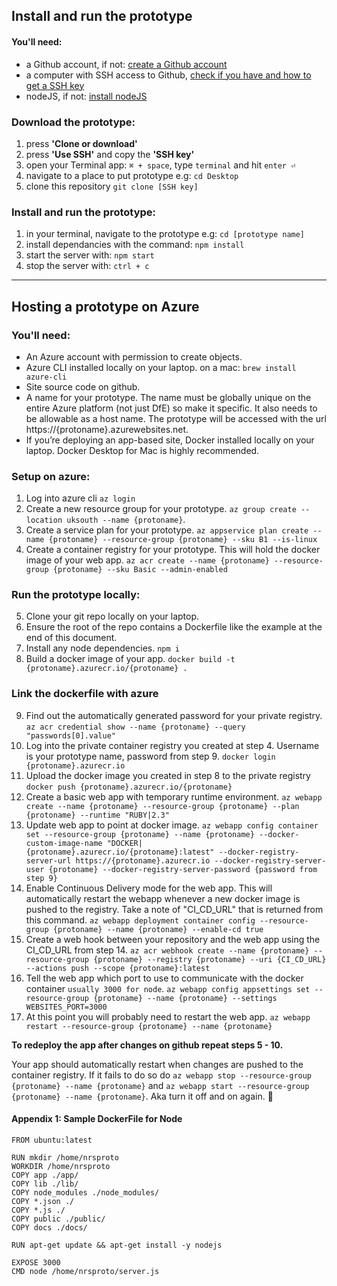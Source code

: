 ## Install and run the prototype

#### You'll need:

- a Github account, if not: [create a Github account](https://github.com/join)
- a computer with SSH access to Github, [check if you have and how to get a SSH key ](https://help.github.com/articles/checking-for-existing-ssh-keys/)
- nodeJS, if not: [install nodeJS](https://nodejs.org/en/)


### Download the prototype:

1. press **'Clone or download'**
2. press **'Use SSH'** and copy the **'SSH key'**
3. open your Terminal app: `⌘ + space`, type `terminal` and hit `enter ⏎`
4. navigate to a place to put prototype e.g: `cd Desktop`
5. clone this repository `git clone [SSH key]`


### Install and run the prototype:

1. in your terminal, navigate to the prototype e.g: `cd [prototype name]`
2. install dependancies with the command: `npm install`
3. start the server with: `npm start`
4. stop the server with: `ctrl + c`


***

## Hosting a prototype on Azure

### You'll need:
- An Azure account with permission to create objects.
- Azure CLI installed locally on your laptop. on a mac: `brew install azure-cli`
- Site source code on github.
- A name for your prototype. The name must be globally unique on the entire Azure platform (not just DfE) so make it specific. It also needs to be allowable as a host name. The prototype will be accessed with the url https://{protoname}.azurewebsites.net.
- If you’re deploying an app-based site, Docker installed locally on your laptop. Docker Desktop for Mac is highly recommended.

### Setup on azure:

1. Log into azure cli `az login`
2. Create a new resource group for your prototype. `az group create --location uksouth --name {protoname}`.
3. Create a service plan for your prototype. `az appservice plan create --name {protoname} --resource-group {protoname} --sku B1 --is-linux`
4. Create a container registry for your prototype. This will hold the docker image of your web app. `az acr create --name {protoname} --resource-group {protoname} --sku Basic --admin-enabled`

### Run the prototype locally:

5. Clone your git repo locally on your laptop.
6. Ensure the root of the repo contains a Dockerfile like the example at the end of this document.
7. Install any node dependencies. `npm i`
8. Build a docker image of your app. `docker build -t {protoname}.azurecr.io/{protoname} .`

### Link the dockerfile with azure 

9. Find out the automatically generated password for your private registry. `az acr credential show --name {protoname} --query "passwords[0].value"`
10. Log into the private container registry you created at step 4. Username is your prototype name, password from step 9. `docker login {protoname}.azurecr.io`
11. Upload the docker image you created in step 8 to the private registry `docker push {protoname}.azurecr.io/{protoname}`
12. Create a basic web app with temporary runtime environment. `az webapp create --name {protoname} --resource-group {protoname} --plan {protoname} --runtime "RUBY|2.3"`
13. Update web app to point at docker image. `az webapp config container set --resource-group {protoname} --name {protoname} --docker-custom-image-name "DOCKER|{protoname}.azurecr.io/{protoname}:latest" --docker-registry-server-url https://{protoname}.azurecr.io --docker-registry-server-user {protoname} --docker-registry-server-password {password from step 9}`
14. Enable Continuous Delivery mode for the web app. This will automatically restart the webapp whenever a new docker image is pushed to the registry. Take a note of "CI_CD_URL" that is returned from this command. `az webapp deployment container config --resource-group {protoname} --name {protoname} --enable-cd true`
15. Create a web hook between your repository and the web app using the CI_CD_URL from step 14. `az acr webhook create --name {protoname} --resource-group {protoname} --registry {protoname} --uri {CI_CD_URL} --actions push --scope {protoname}:latest`
16. Tell the web app which port to use to communicate with the docker container `usually 3000 for node`. `az webapp config appsettings set --resource-group {protoname} --name {protoname} --settings WEBSITES_PORT=3000`
17. At this point you will probably need to restart the web app. `az webapp restart --resource-group {protoname} --name {protoname}`

**To redeploy the app after changes on github repeat steps 5 - 10.**

Your app should automatically restart when changes are pushed to the container registry. If it fails to do so do `az webapp stop --resource-group {protoname} --name {protoname}` and `az webapp start --resource-group {protoname} --name {protoname}`. Aka turn it off and on again.

#### Appendix 1: Sample DockerFile for Node

```
FROM ubuntu:latest

RUN mkdir /home/nrsproto
WORKDIR /home/nrsproto
COPY app ./app/
COPY lib ./lib/
COPY node_modules ./node_modules/
COPY *.json ./
COPY *.js ./
COPY public ./public/
COPY docs ./docs/

RUN apt-get update && apt-get install -y nodejs

EXPOSE 3000
CMD node /home/nrsproto/server.js
```

